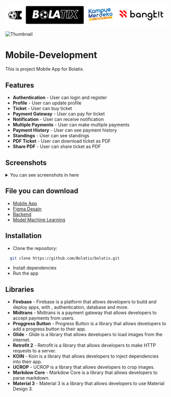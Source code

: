 ![icon](./file/icon_new.png)


![Thumbnail](./file/thumbnail.png)

# Mobile-Development

This is project Mobile App for Bolatix.

## Features

- **Authentication** - User can login and register
- **Profile** - User can update profile
- **Ticket** - User can buy ticket
- **Payment Gateway** - User can pay for ticket
- **Notification** - User can receive notification
- **Multiple Payments** - User can make multiple payments
- **Payment History** - User can see payment history
- **Standings** - User can see standings
- **PDF Ticket** - User can download ticket as PDF
- **Share PDF** - User can share ticket as PDF

## Screenshots

<details>
  <summary>You can see screenshots in here</summary>
  <table>
    <tr>
      <td><img src="./file/screenshoot/1.png" alt="1" width="100%"></td>
      <td><img src="./file/screenshoot/2.png" alt="2" width="100%"></td>
      <td><img src="./file/screenshoot/3.png" alt="3" width="100%"></td>
      <td><img src="./file/screenshoot/4.png" alt="4" width="100%"></td>
    </tr>
    <tr>
      <td><img src="./file/screenshoot/5.png" alt="5" width="100%"></td>
      <td><img src="./file/screenshoot/6.png" alt="6" width="100%"></td>
      <td><img src="./file/screenshoot/7.png" alt="7" width="100%"></td>
      <td><img src="./file/screenshoot/8.png" alt="8" width="100%"></td>
    </tr>
    <tr>
      <td><img src="./file/screenshoot/9.png" alt="9" width="100%"></td>
      <td><img src="./file/screenshoot/10.png" alt="10" width="100%"></td>
      <td><img src="./file/screenshoot/11.png" alt="11" width="100%"></td>
      <td><img src="./file/screenshoot/12.png" alt="12" width="100%"></td>
    </tr>
    <tr>
      <td><img src="./file/screenshoot/13.png" alt="13" width="100%"></td>
      <td><img src="./file/screenshoot/14.png" alt="14" width="100%"></td>
      <td><img src="./file/screenshoot/15.png" alt="15" width="100%"></td>
      <td><img src="./file/screenshoot/16.png" alt="16" width="100%"></td>
    </tr>
    <tr>
      <td><img src="./file/screenshoot/17.png" alt="17" width="100%"></td>
      <td><img src="./file/screenshoot/18.png" alt="18" width="100%"></td>
      <td><img src="./file/screenshoot/19.png" alt="19" width="100%"></td>
      <td><img src="./file/screenshoot/20.png" alt="20" width="100%"></td>
    </tr>
    <tr>
      <td><img src="./file/screenshoot/21.png" alt="21" width="100%"></td>
      <td><img src="./file/screenshoot/22.png" alt="22" width="100%"></td>
      <td><img src="./file/screenshoot/23.png" alt="23" width="100%"></td>
      <td><img src="./file/screenshoot/24.png" alt="24" width="100%"></td>
    </tr>
    <tr>
      <td><img src="./file/screenshoot/25.png" alt="25" width="100%"></td>
      <td><img src="./file/screenshoot/26.png" alt="26" width="100%"></td>
      <td><img src="./file/screenshoot/27.png" alt="27" width="100%"></td>
      <td><img src="./file/screenshoot/28.png" alt="28" width="100%"></td>
    </tr>
    <tr>
      <td><img src="./file/screenshoot/29.png" alt="29" width="100%"></td>
      <td><img src="./file/screenshoot/30.png" alt="30" width="100%"></td>
      <td><img src="./file/screenshoot/31.png" alt="31" width="100%"></td>
      <td><img src="./file/screenshoot/32.png" alt="32" width="100%"></td>
    </tr>
    <tr>
      <td><img src="./file/screenshoot/33.png" alt="33" width="100%"></td>
      <td><img src="./file/screenshoot/34.png" alt="34" width="100%"></td>
      <td><img src="./file/screenshoot/35.png" alt="35" width="100%"></td>
      <td><img src="./file/screenshoot/36.png" alt="36" width="100%"></td>
    </tr>
    <tr>
      <td><img src="./file/screenshoot/37.png" alt="37" width="100%"></td>
      <td></td>
      <td></td>
      <td></td>
    </tr>
  </table>
</details>

## File you can download

- [Mobile App](./file/BOLATIX.apk)
- [Figma Desain](./file/FGMA-BOLATIX.fig)
- [Backend](https://github.com/BolaTix/Cloud-Computing)
- [Model Machine Learning](https://github.com/BolaTix/Machine-Learning) 

## Installation

- Clone the repository:

```bash
  git clone https://github.com/Bolatix/bolatix.git
```

- Install dependencies
- Run the app

## Libraries

- **Firebase** - Firebase is a platform that allows developers to build and deploy apps, with , authentication, database and more.
- **Midtrans** - Midtrans is a payment gateway that allows developers to accept payments from users.
- **Proggress Button** - Progress Button is a library that allows developers to add a progress button to their app.
- **Glide** - Glide is a library that allows developers to load images from the internet.
- **Retrofit 2** - Retrofit is a library that allows developers to make HTTP requests to a server.
- **KOIN** - Koin is a library that allows developers to inject dependencies into their app.
- **UCROP** - UCROP is a library that allows developers to crop images.
- **Markdow Core** - Markdow Core is a library that allows developers to parse markdown.
- **Material 3** - Material 3 is a library that allows developers to use Material Design 3.
